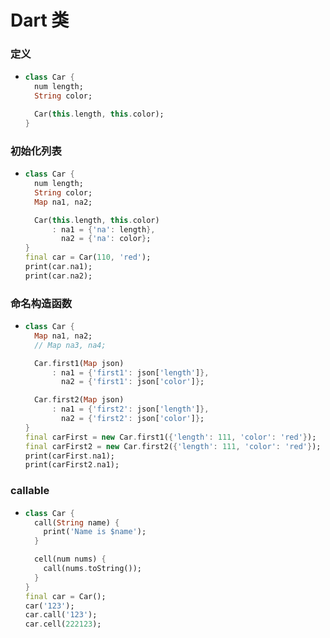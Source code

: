 # Dart 类

### 定义
  - ```dart
    class Car {
      num length;
      String color;

      Car(this.length, this.color);
    }
    ```

### 初始化列表
  - ```dart
    class Car {
      num length;
      String color;
      Map na1, na2;

      Car(this.length, this.color)
          : na1 = {'na': length},
            na2 = {'na': color};
    }
    final car = Car(110, 'red');
    print(car.na1);
    print(car.na2);
    ```

### 命名构造函数
  - ```dart
    class Car {
      Map na1, na2;
      // Map na3, na4;

      Car.first1(Map json)
          : na1 = {'first1': json['length']},
            na2 = {'first1': json['color']};

      Car.first2(Map json)
          : na1 = {'first2': json['length']},
            na2 = {'first2': json['color']};
    }
    final carFirst = new Car.first1({'length': 111, 'color': 'red'});
    final carFirst2 = new Car.first2({'length': 111, 'color': 'red'});
    print(carFirst.na1);
    print(carFirst2.na1);

    ```

### callable
  - ```dart
    class Car {
      call(String name) {
        print('Name is $name');
      }

      cell(num nums) {
        call(nums.toString());
      }
    }
    final car = Car();
    car('123');
    car.call('123');
    car.cell(222123);

    ```
